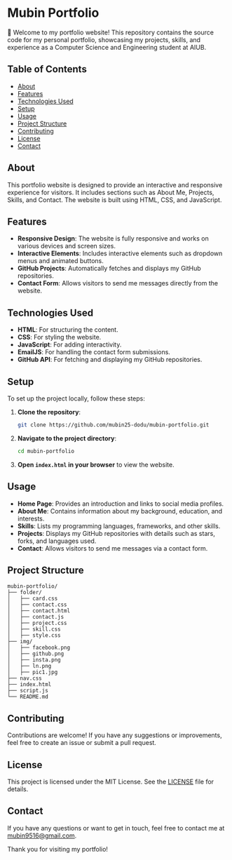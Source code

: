 # Mubin Portfolio

🚀 Welcome to my portfolio website! This repository contains the source code for my personal portfolio, showcasing my projects, skills, and experience as a Computer Science and Engineering student at AIUB.

## Table of Contents
- [About](#about)
- [Features](#features)
- [Technologies Used](#technologies-used)
- [Setup](#setup)
- [Usage](#usage)
- [Project Structure](#project-structure)
- [Contributing](#contributing)
- [License](#license)
- [Contact](#contact)

## About
This portfolio website is designed to provide an interactive and responsive experience for visitors. It includes sections such as About Me, Projects, Skills, and Contact. The website is built using HTML, CSS, and JavaScript.

## Features
- **Responsive Design**: The website is fully responsive and works on various devices and screen sizes.
- **Interactive Elements**: Includes interactive elements such as dropdown menus and animated buttons.
- **GitHub Projects**: Automatically fetches and displays my GitHub repositories.
- **Contact Form**: Allows visitors to send me messages directly from the website.

## Technologies Used
- **HTML**: For structuring the content.
- **CSS**: For styling the website.
- **JavaScript**: For adding interactivity.
- **EmailJS**: For handling the contact form submissions.
- **GitHub API**: For fetching and displaying my GitHub repositories.

## Setup
To set up the project locally, follow these steps:

1. **Clone the repository**:
    ```bash
    git clone https://github.com/mubin25-dodu/mubin-portfolio.git
    ```

2. **Navigate to the project directory**:
    ```bash
    cd mubin-portfolio
    ```

3. **Open `index.html` in your browser** to view the website.

## Usage
- **Home Page**: Provides an introduction and links to social media profiles.
- **About Me**: Contains information about my background, education, and interests.
- **Skills**: Lists my programming languages, frameworks, and other skills.
- **Projects**: Displays my GitHub repositories with details such as stars, forks, and languages used.
- **Contact**: Allows visitors to send me messages via a contact form.

## Project Structure
```
mubin-portfolio/
├── folder/
│   ├── card.css
│   ├── contact.css
│   ├── contact.html
│   ├── contact.js
│   ├── project.css
│   ├── skill.css
│   ├── style.css
├── img/
│   ├── facebook.png
│   ├── github.png
│   ├── insta.png
│   ├── ln.png
│   ├── pic1.jpg
├── nav.css
├── index.html
├── script.js
└── README.md
```

## Contributing
Contributions are welcome! If you have any suggestions or improvements, feel free to create an issue or submit a pull request.

## License
This project is licensed under the MIT License. See the [LICENSE](LICENSE) file for details.

## Contact
If you have any questions or want to get in touch, feel free to contact me at [mubin9516@gmail.com](mailto:mubin9516@gmail.com).

Thank you for visiting my portfolio!
